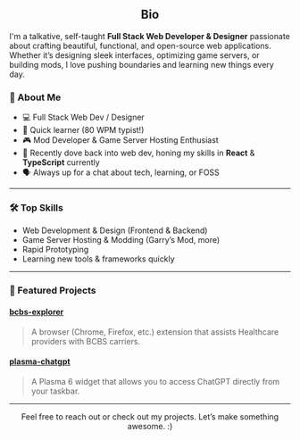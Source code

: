 <h2 align="center">Bio</h2>

I'm a talkative, self-taught **Full Stack Web Developer & Designer** passionate about crafting beautiful, functional, and open-source web applications. Whether it’s designing sleek interfaces, optimizing game servers, or building mods, I love pushing boundaries and learning new things every day.

### 🚀 About Me
- 💻 Full Stack Web Dev / Designer
- 🧠 Quick learner (80 WPM typist!)
- 🎮 Mod Developer & Game Server Hosting Enthusiast
- 🌱 Recently dove back into web dev, honing my skills in **React** & **TypeScript** currently
- 🗣️ Always up for a chat about tech, learning, or FOSS

---

### 🛠️ Top Skills
- Web Development & Design (Frontend & Backend)
- Game Server Hosting & Modding (Garry’s Mod, more)
- Rapid Prototyping
- Learning new tools & frameworks quickly

---

### 🌟 Featured Projects

#### [bcbs-explorer](https://leeous.com/projects/bcbs-explorer)
> A browser (Chrome, Firefox, etc.) extension that assists Healthcare providers with BCBS carriers. 

#### [plasma-chatgpt](https://leeous.com/projects/plasma-chatgpt)
> A Plasma 6 widget that allows you to access ChatGPT directly from your taskbar. 

---

<p align="center">Feel free to reach out or check out my projects. Let’s make something awesome. :)</p>

